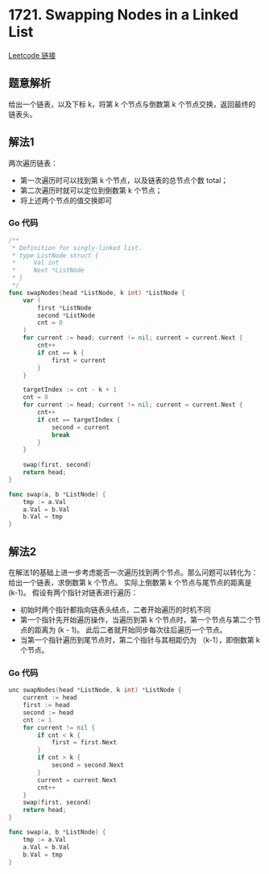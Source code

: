 # 1721. Swapping Nodes in a Linked List

[Leetcode 链接](https://leetcode.com/problems/swapping-nodes-in-a-linked-list/)

## 题意解析

给出一个链表，以及下标 k，将第 k 个节点与倒数第 k 个节点交换，返回最终的链表头。

## 解法1

两次遍历链表：
- 第一次遍历时可以找到第 k 个节点，以及链表的总节点个数 total；
- 第二次遍历时就可以定位到倒数第 k 个节点；
- 将上述两个节点的值交换即可

### Go 代码
``` go
/**
 * Definition for singly-linked list.
 * type ListNode struct {
 *     Val int
 *     Next *ListNode
 * }
 */
func swapNodes(head *ListNode, k int) *ListNode {
    var (
        first *ListNode
        second *ListNode
        cnt = 0
    )
    for current := head; current != nil; current = current.Next {
        cnt++
        if cnt == k {
            first = current
        }
    }

    targetIndex := cnt - k + 1
    cnt = 0
    for current := head; current != nil; current = current.Next {
        cnt++ 
        if cnt == targetIndex {
            second = current
            break
        }
    }
    
    swap(first, second)
    return head;
}

func swap(a, b *ListNode) {
    tmp := a.Val
    a.Val = b.Val
    b.Val = tmp
}
```

## 解法2

在解法1的基础上进一步考虑能否一次遍历找到两个节点。那么问题可以转化为：给出一个链表，求倒数第 k 个节点。
实际上倒数第 k 个节点与尾节点的距离是 (k-1)。
假设有两个指针对链表进行遍历：
- 初始时两个指针都指向链表头结点，二者开始遍历的时机不同
- 第一个指针先开始遍历操作，当遍历到第 k 个节点时，第一个节点与第二个节点的距离为 (k - 1)。
  此后二者就开始同步每次往后遍历一个节点。   
- 当第一个指针遍历到尾节点时，第二个指针与其相距仍为 （k-1），即倒数第 k 个节点。

### Go 代码
``` go
unc swapNodes(head *ListNode, k int) *ListNode {
    current := head
    first := head
    second := head
    cnt := 1
    for current != nil {
        if cnt < k {
            first = first.Next
        }
        if cnt > k {
            second = second.Next
        }
        current = current.Next
        cnt++
    }
    swap(first, second)
    return head;
}

func swap(a, b *ListNode) {
    tmp := a.Val
    a.Val = b.Val
    b.Val = tmp
}
```

